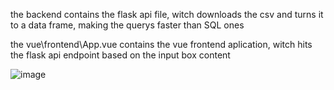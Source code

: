 the backend contains the flask api file, witch downloads the csv and turns it to a data frame, making the querys faster than SQL ones

the vue\frontend\App.vue contains the vue frontend aplication, witch hits the flask api endpoint based on the input box content 


![image](https://user-images.githubusercontent.com/76177303/171701283-be98ddf7-bd8e-493a-a5bb-9aaee5ffda29.png)
